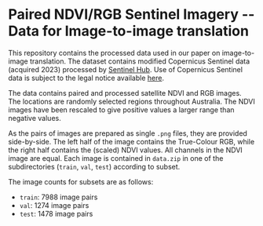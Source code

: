 # Paired NDVI/RGB Sentinel Imagery -- Data for Image-to-image translation

This repository contains the processed data used in our paper on image-to-image translation. The dataset contains modified Copernicus Sentinel data (acquired 2023) processed by [Sentinel Hub](https://www.sentinel-hub.com/). Use of Copernicus Sentinel data is subject to the legal notice available [here](https://sentinel.esa.int/documents/247904/690755/Sentinel_Data_Legal_Notice).

The data contains paired and processed satellite NDVI and RGB images. The locations are randomly selected regions throughout Australia. The NDVI images have been rescaled to give positive values a larger range than negative values.

As the pairs of images are prepared as single `.png` files, they are provided side-by-side. The left half of the image contains the True-Colour RGB, while the right half contains the (scaled) NDVI values. All channels in the NDVI image are equal. Each image is contained in `data.zip` in one of the subdirectories (`train`, `val`, `test`) according to subset.

The image counts for subsets are as follows:
 - `train`: 7988 image pairs
 - `val`: 1274 image pairs
 - `test`: 1478 image pairs
